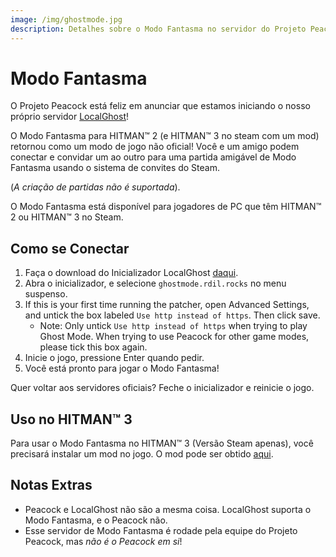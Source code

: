 ```yaml
---
image: /img/ghostmode.jpg
description: Detalhes sobre o Modo Fantasma no servidor do Projeto Peacock, permitindo jogadores usarem o agora desativado modo de jogo.
---
```


# Modo Fantasma

O Projeto Peacock está feliz em anunciar que estamos iniciando o nosso próprio servidor [LocalGhost](https://gitlab.com/grappigegovert/LocalGhost)!

O Modo Fantasma para HITMAN™ 2 (e HITMAN™ 3 no steam com um mod) retornou como um modo de jogo não oficial! Você e um amigo podem conectar e convidar um ao outro para uma partida amigável de Modo Fantasma usando o sistema de convites do Steam.

(_A criação de partidas não é suportada_).

O Modo Fantasma está disponível para jogadores de PC que têm HITMAN™ 2 ou HITMAN™ 3 no Steam.

## Como se Conectar

1. Faça o download do Inicializador LocalGhost [daqui](https://gitlab.com/grappigegovert/localghost/-/jobs/artifacts/master/download?job=build_patcher).
2. Abra o inicializador, e selecione `ghostmode.rdil.rocks` no menu suspenso.
3. If this is your first time running the patcher, open Advanced Settings, and untick the box labeled `Use http instead of https`. Then click save.
    - Note: Only untick `Use http instead of https` when trying to play Ghost Mode. When trying to use Peacock for other game modes, please tick this box again.
4. Inicie o jogo, pressione Enter quando pedir.
5. Você está pronto para jogar o Modo Fantasma!

Quer voltar aos servidores oficiais? Feche o inicializador e reinicie o jogo.

## Uso no HITMAN™ 3

Para usar o Modo Fantasma no HITMAN™ 3 (Versão Steam apenas), você precisará instalar um mod no jogo. O mod pode ser obtido [aqui](https://www.nexusmods.com/hitman3/mods/260).

## Notas Extras

-   Peacock e LocalGhost não são a mesma coisa. LocalGhost suporta o Modo Fantasma, e o Peacock não.
-   Esse servidor de Modo Fantasma é rodade pela equipe do Projeto Peacock, mas _não é o Peacock em si_!
